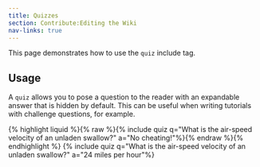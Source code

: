```yaml
---
title: Quizzes
section: Contribute:Editing the Wiki
nav-links: true
---
```


This page demonstrates how to use the `quiz` include tag.

## Usage

A `quiz` allows you to pose a question to the reader with an expandable answer that is hidden by default. This can be useful when writing tutorials with challenge questions, for example.

{% highlight liquid %}{% raw %}{% include quiz q="What is the air-speed velocity of an unladen swallow?" a="No cheating!"%}{% endraw %}{% endhighlight %}
{% include quiz q="What is the air-speed velocity of an unladen swallow?" a="24 miles per hour"%}

